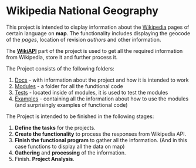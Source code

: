 # Wikipedia National Geography

  This project is intended to display information about the [Wikipedia](https://www.wikipedia.org) pages of 
certain language on **map**. The functionality includes displaying the geocode of 
the *pages*, location of revision *authors* and other information.  

  The **[WikiAPI](/modules/wikiAPI)** part of the project is used to get all the required information
from Wikipedia, store it and further process it.

  The Project consists of the following folders:
1. [Docs](/docs) - with information about the project and how it is intended to work
1. [Modules](/modules) - a folder for all the fundtional code
1. [Tests](/modules/tests) - located inside of modules, it is used to test the modules
1. [Examples](/examples) - containing all the information about how to use the modules
(and surprisingly examples of functional code)

  The Project is intended to be finished in the following stages:
1. **Define the tasks** for the projects.
1. **Create the functionality** to process the responses from Wikipedia API.
1. **Finish the functional program** to gather all the information. (And in this
case functions to display all the data on map)
1. **Gathering** and **processing** of the information.
1. Finish. **Project Analysis**.
